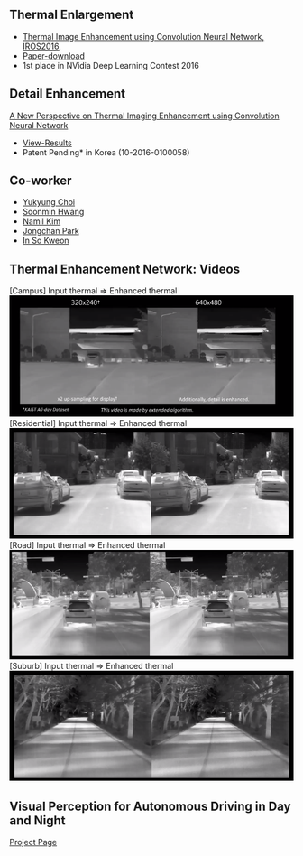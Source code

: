 
## Thermal Enlargement

- [Thermal Image Enhancement using Convolution Neural Network, IROS2016](https://sites.google.com/site/ykchoicv/ten), 
- [Paper-download](https://www.dropbox.com/s/utazd1mj22r3w8y/IROS2016_TEN_Final_High.pdf?dl=0)
- 1st place in NVidia Deep Learning Contest 2016

## Detail Enhancement
[A New Perspective on Thermal Imaging Enhancement using Convolution Neural Network](https://sites.google.com/site/ykchoicv/tenr)
- [View-Results](http://multispectral.kaist.ac.kr/TENR/show-RGBT-67-test-result.html)
- Patent Pending* in Korea (10-2016-0100058)

## Co-worker
- [Yukyung Choi](https://github.com/unizard)
- [Soonmin Hwang](https://github.com/SoonminHwang)
- [Namil Kim](https://github.com/nlkim0817)
- [Jongchan Park](https://github.com/Jongchan)
- [In So Kweon](https://rcv.kaist.ac.kr)

## Thermal Enhancement Network: Videos 

[Campus] Input thermal => Enhanced thermal
[![Campus](https://github.com/kaist-rcv/multispectral/blob/master/capture1.png)](https://youtu.be/WPjacBXYM_w)
[Residential] Input thermal => Enhanced thermal
[![Residential](https://github.com/kaist-rcv/multispectral/blob/master/capture2.PNG)](https://youtu.be/vXA5Wm9twCA)
[Road] Input thermal => Enhanced thermal
[![Road](https://github.com/kaist-rcv/multispectral/blob/master/capture3.PNG)](https://youtu.be/NEJa0_KuPpY)
[Suburb] Input thermal => Enhanced thermal
[![Suburb](https://github.com/kaist-rcv/multispectral/blob/master/capture4.PNG)](https://youtu.be/9CYuuitYZ8I)



## Visual Perception for Autonomous Driving in Day and Night
[Project Page](https://sites.google.com/site/ykchoicv/multispectral)
